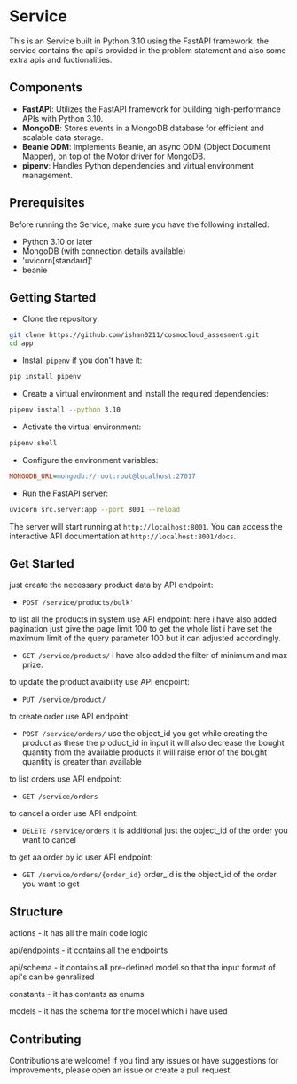 # Service

This is an Service built in Python 3.10 using the FastAPI framework. the service contains the api's provided in the problem statement and also some extra apis and fuctionalities.

## Components

- **FastAPI**: Utilizes the FastAPI framework for building high-performance APIs with Python 3.10.
- **MongoDB**: Stores events in a MongoDB database for efficient and scalable data storage.
- **Beanie ODM**: Implements Beanie, an async ODM (Object Document Mapper), on top of the Motor driver for MongoDB.
- **pipenv**: Handles Python dependencies and virtual environment management.

## Prerequisites

Before running the Service, make sure you have the following installed:

- Python 3.10 or later
- MongoDB (with connection details available)
- 'uvicorn[standard]'
- beanie

## Getting Started

* Clone the repository:

```bash
git clone https://github.com/ishan0211/cosmocloud_assesment.git
cd app
```

* Install `pipenv` if you don't have it:

```bash
pip install pipenv
```

* Create a virtual environment and install the required dependencies:

```bash
pipenv install --python 3.10
```

* Activate the virtual environment:

```bash
pipenv shell
```

* Configure the environment variables:

```ini
MONGODB_URL=mongodb://root:root@localhost:27017
```

* Run the FastAPI server:

```bash
uvicorn src.server:app --port 8001 --reload
```

The server will start running at `http://localhost:8001`. You can access the interactive API documentation at `http://localhost:8001/docs`.

## Get Started

just create the necessary product data by API endpoint:
- `POST /service/products/bulk'`

to list all the products in system use API endpoint:
here i have also added pagination just give the page limit 100 to get the whole list i have set the maximum limit of the query parameter 100 but it can adjusted accordingly.
- `GET /service/products/`
i have also added the filter of minimum and max prize.

to update the product avaibility use API endpoint:
- `PUT /service/product/`

to create order use API endpoint:
- `POST /service/orders/`
use the object_id you get while creating the product as these the product_id in input
it will also decrease the bought quantity from the available products 
it will raise error of the bought quantity is greater than available

to list orders use API endpoint:
- `GET /service/orders`

to cancel a order use API endpoint:
- `DELETE /service/orders`
it is additional
just the object_id of the order you want to cancel

to get aa order by id user API endpoint:
- `GET /service/orders/{order_id}`
order_id is the object_id of the order you want to get

## Structure

actions - it has all the main code logic 

api/endpoints - it contains all the endpoints

api/schema - it contains all pre-defined model so that tha input format of api's can be genralized

constants - it has contants as enums

models - it has the schema for the model which i have used 


## Contributing

Contributions are welcome! If you find any issues or have suggestions for improvements, please open an issue or create a pull request.

